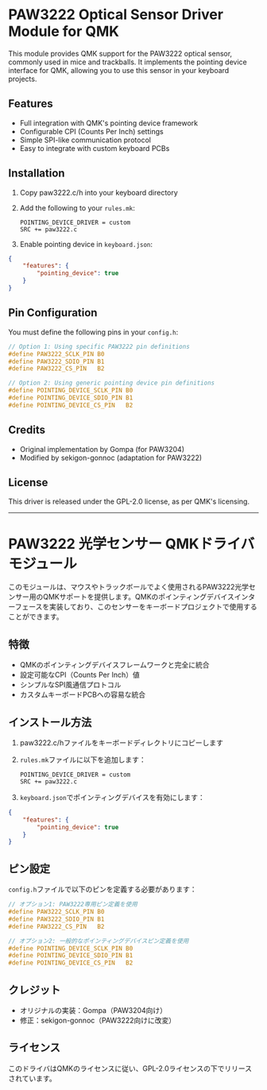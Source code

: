 # PAW3222 Optical Sensor Driver Module for QMK

This module provides QMK support for the PAW3222 optical sensor, commonly used in mice and trackballs. It implements the pointing device interface for QMK, allowing you to use this sensor in your keyboard projects.

## Features

- Full integration with QMK's pointing device framework
- Configurable CPI (Counts Per Inch) settings
- Simple SPI-like communication protocol
- Easy to integrate with custom keyboard PCBs

## Installation

1. Copy paw3222.c/h into your keyboard directory

2. Add the following to your `rules.mk`:
   ```
   POINTING_DEVICE_DRIVER = custom
   SRC += paw3222.c
   ```

3. Enable pointing device in `keyboard.json`:

```json
{
    "features": {
        "pointing_device": true
    }
}
```

## Pin Configuration

You must define the following pins in your `config.h`:

```c
// Option 1: Using specific PAW3222 pin definitions
#define PAW3222_SCLK_PIN B0
#define PAW3222_SDIO_PIN B1
#define PAW3222_CS_PIN   B2

// Option 2: Using generic pointing device pin definitions
#define POINTING_DEVICE_SCLK_PIN B0
#define POINTING_DEVICE_SDIO_PIN B1
#define POINTING_DEVICE_CS_PIN   B2
```

## Credits

- Original implementation by Gompa (for PAW3204)
- Modified by sekigon-gonnoc (adaptation for PAW3222)

## License

This driver is released under the GPL-2.0 license, as per QMK's licensing.

---

# PAW3222 光学センサー QMKドライバモジュール

このモジュールは、マウスやトラックボールでよく使用されるPAW3222光学センサー用のQMKサポートを提供します。QMKのポインティングデバイスインターフェースを実装しており、このセンサーをキーボードプロジェクトで使用することができます。

## 特徴

- QMKのポインティングデバイスフレームワークと完全に統合
- 設定可能なCPI（Counts Per Inch）値
- シンプルなSPI風通信プロトコル
- カスタムキーボードPCBへの容易な統合

## インストール方法

1. paw3222.c/hファイルをキーボードディレクトリにコピーします

2. `rules.mk`ファイルに以下を追加します：
   ```
   POINTING_DEVICE_DRIVER = custom
   SRC += paw3222.c
   ```

3. `keyboard.json`でポインティングデバイスを有効にします：

```json
{
    "features": {
        "pointing_device": true
    }
}
```

## ピン設定

`config.h`ファイルで以下のピンを定義する必要があります：

```c
// オプション1: PAW3222専用ピン定義を使用
#define PAW3222_SCLK_PIN B0
#define PAW3222_SDIO_PIN B1
#define PAW3222_CS_PIN   B2

// オプション2: 一般的なポインティングデバイスピン定義を使用
#define POINTING_DEVICE_SCLK_PIN B0
#define POINTING_DEVICE_SDIO_PIN B1
#define POINTING_DEVICE_CS_PIN   B2
```

## クレジット

- オリジナルの実装：Gompa（PAW3204向け）
- 修正：sekigon-gonnoc（PAW3222向けに改変）

## ライセンス

このドライバはQMKのライセンスに従い、GPL-2.0ライセンスの下でリリースされています。
